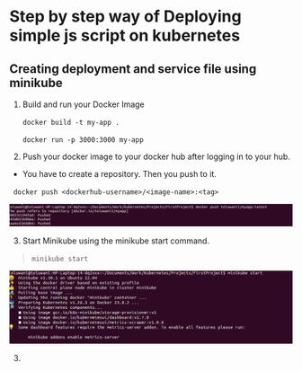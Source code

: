 # Step by step way of Deploying simple js script on kubernetes

## Creating deployment and service file using minikube
1. Build and run your Docker Image

	`docker build -t my-app . ` 

    `docker run -p 3000:3000 my-app `

2. Push your docker image to your docker hub after logging in to your hub.
- You have to create a repository. Then you push to it.

` docker push <dockerhub-username>/<image-name>:<tag>`

![Start](Images/pic3.png)

3. Start Minikube using the minikube start command.

> `minikube start`

![Start](Images/Pic1.png)

3. 